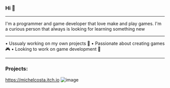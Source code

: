 ### Hi 👋
-----------------------------------------------------------------------------------------------------------------

I'm a programmer and game developer that love make and play games.
I'm a curious person that always is looking for learning something new

-----------------------------------------------------------------------------------------------------------------

• Ussualy working on my own projects 🏏
• Passionate about creating games 🎮
• Looking to work on game development 👾

-----------------------------------------------------------------------------------------------------------------

### Projects: 

https://michelcosta.itch.io
![image](https://github.com/MichelTCosta/MichelTCosta/assets/53797968/b8b8c349-0641-40ee-bffd-7e67fb8b1ceb)
